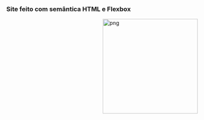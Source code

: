 ### Site feito com semântica HTML e Flexbox
<img align="right" alt="png" width="250px" src="site"/>
